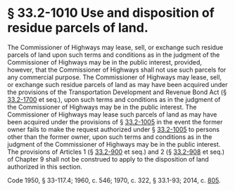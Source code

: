 # § 33.2-1010 Use and disposition of residue parcels of land.

<p>The Commissioner of Highways may lease, sell, or exchange such residue parcels of land upon such terms and conditions as in the judgment of the Commissioner of Highways may be in the public interest, provided, however, that the Commissioner of Highways shall not use such parcels for any commercial purpose. The Commissioner of Highways may lease, sell, or exchange such residue parcels of land as may have been acquired under the provisions of the Transportation Development and Revenue Bond Act (§ <a href='http://law.lis.virginia.gov/vacode/33.2-1700/'>33.2-1700</a> et seq.), upon such terms and conditions as in the judgment of the Commissioner of Highways may be in the public interest. The Commissioner of Highways may lease such parcels of land as may have been acquired under the provisions of § <a href='http://law.lis.virginia.gov/vacode/33.2-1005/'>33.2-1005</a> in the event the former owner fails to make the request authorized under § <a href='http://law.lis.virginia.gov/vacode/33.2-1005/'>33.2-1005</a> to persons other than the former owner, upon such terms and conditions as in the judgment of the Commissioner of Highways may be in the public interest. The provisions of Articles 1 (§ <a href='http://law.lis.virginia.gov/vacode/33.2-900/'>33.2-900</a> et seq.) and 2 (§ <a href='http://law.lis.virginia.gov/vacode/33.2-908/'>33.2-908</a> et seq.) of Chapter 9 shall not be construed to apply to the disposition of land authorized in this section.</p><p>Code 1950, § 33-117.4; 1960, c. 546; 1970, c. 322, § 33.1-93; 2014, c. <a href='http://lis.virginia.gov/cgi-bin/legp604.exe?141+ful+CHAP0805'>805</a>.</p>